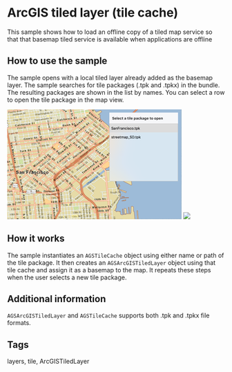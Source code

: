 # ArcGIS tiled layer (tile cache)

This sample shows how to load an offline copy of a tiled map service so that that basemap tiled service is available when applications are offline

## How to use the sample

The sample opens with a local tiled layer already added as the basemap layer. The sample searches for tile packages (.tpk and .tpkx) in the bundle. The resulting packages are shown in the list by names. You can select a row to open the tile package in the map view.

![](image1.png)
![](image2.png)

## How it works

The sample instantiates an `AGSTileCache` object using either name or path of the tile package. It then creates an `AGSArcGISTiledLayer` object using that tile cache and assign it as a basemap to the map. It repeats these steps when the user selects a new tile package.

## Additional information

`AGSArcGISTiledLayer` and `AGSTileCache` supports both .tpk and .tpkx file formats.  

## Tags

layers, tile, ArcGISTiledLayer
